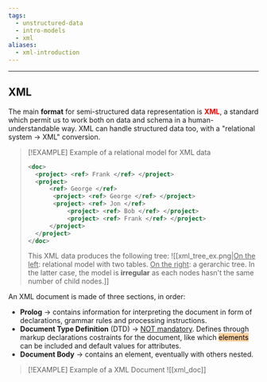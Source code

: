 ```yaml
---
tags:
  - unstructured-data
  - intro-models
  - xml
aliases:
  - xml-introduction
---
```

---
## XML

The main **format** for semi-structured data representation is <b style="color:red">XML</b>, a standard which permit us to work both on data and schema in a human-understandable way. XML can handle structured data too, with a "relational system -> XML" conversion.

> [!EXAMPLE] Example of a relational model for XML data
> ```XML
> <doc>
> 	<project> <ref> Frank </ref> </project>
> 	<project>
> 		<ref> George </ref>
> 		 <project> <ref> George </ref> </project>
> 		 <project> <ref> Jon </ref> 
> 			 <project> <ref> Bob </ref> </project>
> 			 <project> <ref> Frank </ref> </project>
> 		</project>
> 	</project>
> </doc>
> ```
> This XML data produces the following tree:
> ![[xml_tree_ex.png|<u>On the left</u>: relational model with two tables. <u>On the right</u>: a gerarchic tree. In the latter case, the model is **irregular** as each nodes hasn't the same number of child nodes.]]
> 


An XML document is made of three sections, in order:
- **Prolog** -> contains information for interpreting the document in form of declarations, grammar rules and processing instructions.
- **Document Type Definition** (DTD) -> <u>NOT mandatory</u>. Defines through markup declarations costraints for the document, like which <mark style="background: #FFB86CA6;">elements</mark> can be included and default values for attributes.
- **Document Body** -> contains an element, eventually with others nested.

> [!EXAMPLE] Example of a XML Document
> ![[xml_doc]]
> 































